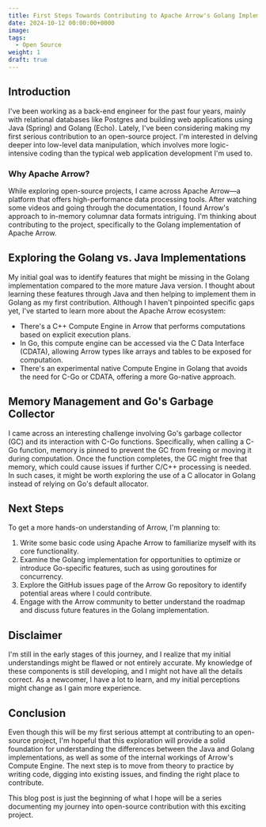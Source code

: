 ```yaml
---
title: First Steps Towards Contributing to Apache Arrow's Golang Implementation
date: 2024-10-12 00:00:00+0000
image:
tags:
  - Open Source
weight: 1
draft: true
---
```


## Introduction

I've been working as a back-end engineer for the past four years, mainly with relational databases like Postgres and building web applications using Java (Spring) and Golang (Echo). Lately, I've been considering making my first serious contribution to an open-source project. I'm interested in delving deeper into low-level data manipulation, which involves more logic-intensive coding than the typical web application development I'm used to.

### Why Apache Arrow?

While exploring open-source projects, I came across Apache Arrow—a platform that offers high-performance data processing tools. After watching some videos and going through the documentation, I found Arrow's approach to in-memory columnar data formats intriguing. I'm thinking about contributing to the project, specifically to the Golang implementation of Apache Arrow.

## Exploring the Golang vs. Java Implementations

My initial goal was to identify features that might be missing in the Golang implementation compared to the more mature Java version. I thought about learning these features through Java and then helping to implement them in Golang as my first contribution. Although I haven't pinpointed specific gaps yet, I've started to learn more about the Apache Arrow ecosystem:

- There's a C++ Compute Engine in Arrow that performs computations based on explicit execution plans.
- In Go, this compute engine can be accessed via the C Data Interface (CDATA), allowing Arrow types like arrays and tables to be exposed for computation.
- There's an experimental native Compute Engine in Golang that avoids the need for C-Go or CDATA, offering a more Go-native approach.

## Memory Management and Go's Garbage Collector

I came across an interesting challenge involving Go's garbage collector (GC) and its interaction with C-Go functions. Specifically, when calling a C-Go function, memory is pinned to prevent the GC from freeing or moving it during computation. Once the function completes, the GC might free that memory, which could cause issues if further C/C++ processing is needed. In such cases, it might be worth exploring the use of a C allocator in Golang instead of relying on Go's default allocator.

## Next Steps

To get a more hands-on understanding of Arrow, I'm planning to:

1. Write some basic code using Apache Arrow to familiarize myself with its core functionality.
2. Examine the Golang implementation for opportunities to optimize or introduce Go-specific features, such as using goroutines for concurrency.
3. Explore the GitHub issues page of the Arrow Go repository to identify potential areas where I could contribute.
4. Engage with the Arrow community to better understand the roadmap and discuss future features in the Golang implementation.

## Disclaimer

I'm still in the early stages of this journey, and I realize that my initial understandings might be flawed or not entirely accurate. My knowledge of these components is still developing, and I might not have all the details correct. As a newcomer, I have a lot to learn, and my initial perceptions might change as I gain more experience.

## Conclusion

Even though this will be my first serious attempt at contributing to an open-source project, I'm hopeful that this exploration will provide a solid foundation for understanding the differences between the Java and Golang implementations, as well as some of the internal workings of Arrow's Compute Engine. The next step is to move from theory to practice by writing code, digging into existing issues, and finding the right place to contribute.

This blog post is just the beginning of what I hope will be a series documenting my journey into open-source contribution with this exciting project.